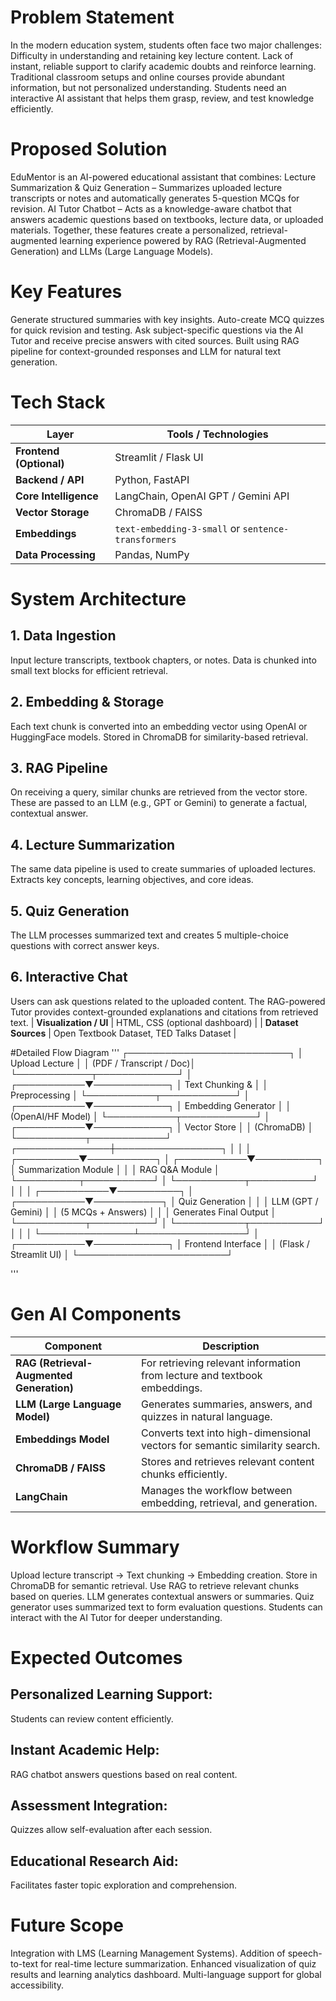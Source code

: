 # Problem Statement

In the modern education system, students often face two major challenges:
Difficulty in understanding and retaining key lecture content.
Lack of instant, reliable support to clarify academic doubts and reinforce learning.
Traditional classroom setups and online courses provide abundant information, but not personalized understanding. Students need an interactive AI assistant that helps them grasp, review, and test knowledge efficiently.

# Proposed Solution

EduMentor is an AI-powered educational assistant that combines:
Lecture Summarization & Quiz Generation – Summarizes uploaded lecture transcripts or notes and automatically generates 5-question MCQs for revision.
AI Tutor Chatbot – Acts as a knowledge-aware chatbot that answers academic questions based on textbooks, lecture data, or uploaded materials.
Together, these features create a personalized, retrieval-augmented learning experience powered by RAG (Retrieval-Augmented Generation) and LLMs (Large Language Models).

# Key Features

Generate structured summaries with key insights.
Auto-create MCQ quizzes for quick revision and testing.
Ask subject-specific questions via the AI Tutor and receive precise answers with cited sources.
Built using RAG pipeline for context-grounded responses and LLM for natural text generation.

# Tech Stack

| Layer                   | Tools / Technologies                                |
| ----------------------- | --------------------------------------------------- |
| **Frontend (Optional)** | Streamlit / Flask UI                                |
| **Backend / API**       | Python, FastAPI                                     |
| **Core Intelligence**   | LangChain, OpenAI GPT / Gemini API                  |
| **Vector Storage**      | ChromaDB / FAISS                                    |
| **Embeddings**          | `text-embedding-3-small` or `sentence-transformers` |
| **Data Processing**     | Pandas, NumPy                                       |

# System Architecture

## 1. Data Ingestion
Input lecture transcripts, textbook chapters, or notes.
Data is chunked into small text blocks for efficient retrieval.

## 2. Embedding & Storage
Each text chunk is converted into an embedding vector using OpenAI or HuggingFace models.
Stored in ChromaDB for similarity-based retrieval.

## 3. RAG Pipeline
On receiving a query, similar chunks are retrieved from the vector store.
These are passed to an LLM (e.g., GPT or Gemini) to generate a factual, contextual answer.

## 4. Lecture Summarization
The same data pipeline is used to create summaries of uploaded lectures.
Extracts key concepts, learning objectives, and core ideas.

## 5. Quiz Generation
The LLM processes summarized text and creates 5 multiple-choice questions with correct answer keys.

## 6. Interactive Chat
Users can ask questions related to the uploaded content.
The RAG-powered Tutor provides context-grounded explanations and citations from retrieved text.
| **Visualization / UI**  | HTML, CSS (optional dashboard)                      |
| **Dataset Sources**     | Open Textbook Dataset, TED Talks Dataset            |

#Detailed Flow Diagram
'''
                    ┌──────────────────────────┐
                    │     Upload Lecture       │
                    │  (PDF / Transcript / Doc)│
                    └────────────┬─────────────┘
                                 │
                     ┌───────────▼────────────┐
                     │   Text Chunking &      │
                     │    Preprocessing       │
                     └───────────┬────────────┘
                                 │
                     ┌───────────▼────────────┐
                     │   Embedding Generator  │
                     │ (OpenAI/HF Model)      │
                     └───────────┬────────────┘
                                 │
                     ┌───────────▼────────────┐
                     │     Vector Store       │
                     │      (ChromaDB)        │
                     └───────────┬────────────┘
                 ┌───────────────┼─────────────────┐
                 │               │                 │
      ┌──────────▼───────────┐   │     ┌───────────▼──────────┐
      │ Summarization Module │   │     │    RAG Q&A Module     │
      └──────────┬───────────┘   │     └───────────┬──────────┘
                 │               │                 │
     ┌───────────▼──────────┐    │     ┌───────────▼───────────┐
     │  Quiz Generation     │    │     │   LLM (GPT / Gemini)  │
     │  (5 MCQs + Answers)  │    │     │ Generates Final Output │
     └───────────┬──────────┘    │     └───────────┬───────────┘
                 │               │                 │
                 └───────────────┴─────────────────┘
                                 │
                     ┌───────────▼────────────┐
                     │   Frontend Interface   │
                     │ (Flask / Streamlit UI) │
                     └────────────────────────┘

'''

# Gen AI Components

| Component                                | Description                                                                 |
| ---------------------------------------- | --------------------------------------------------------------------------- |
| **RAG (Retrieval-Augmented Generation)** | For retrieving relevant information from lecture and textbook embeddings.   |
| **LLM (Large Language Model)**           | Generates summaries, answers, and quizzes in natural language.              |
| **Embeddings Model**                     | Converts text into high-dimensional vectors for semantic similarity search. |
| **ChromaDB / FAISS**                     | Stores and retrieves relevant content chunks efficiently.                   |
| **LangChain**                            | Manages the workflow between embedding, retrieval, and generation.          |

# Workflow Summary

Upload lecture transcript → Text chunking → Embedding creation.
Store in ChromaDB for semantic retrieval.
Use RAG to retrieve relevant chunks based on queries.
LLM generates contextual answers or summaries.
Quiz generator uses summarized text to form evaluation questions.
Students can interact with the AI Tutor for deeper understanding.

# Expected Outcomes
## Personalized Learning Support:
Students can review content efficiently.
## Instant Academic Help: 
RAG chatbot answers questions based on real content.
## Assessment Integration: 
Quizzes allow self-evaluation after each session.
## Educational Research Aid: 
Facilitates faster topic exploration and comprehension.

# Future Scope

Integration with LMS (Learning Management Systems).
Addition of speech-to-text for real-time lecture summarization.
Enhanced visualization of quiz results and learning analytics dashboard.
Multi-language support for global accessibility.
